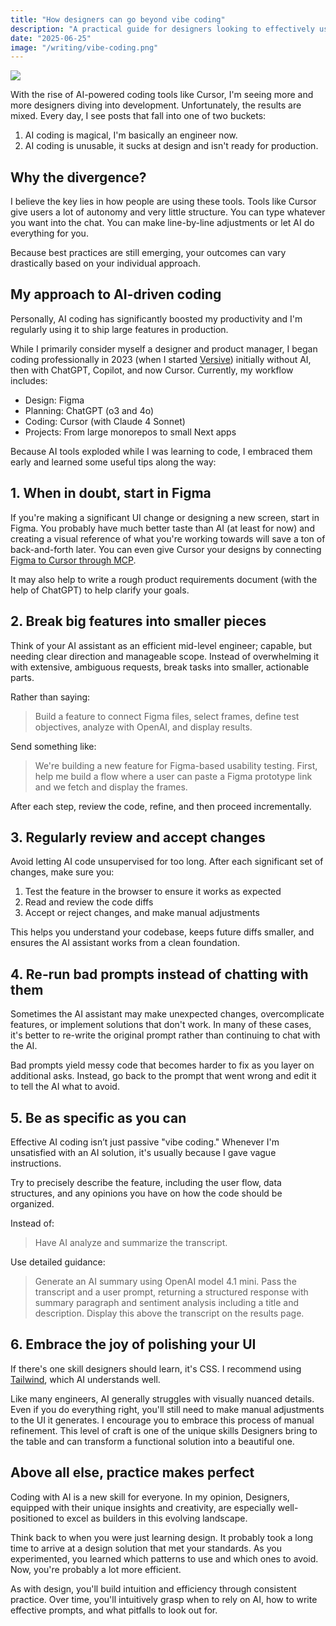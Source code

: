 ```yaml
---
title: "How designers can go beyond vibe coding"
description: "A practical guide for designers looking to effectively use AI coding tools beyond surface-level experimentation, featuring clear strategies and actionable tips for integrating AI into your development workflow."
date: "2025-06-25"
image: "/writing/vibe-coding.png"
---
```


![](/writing/vibe-coding.png)

With the rise of AI-powered coding tools like Cursor, I'm seeing more and more designers diving into development. Unfortunately, the results are mixed. Every day, I see posts that fall into one of two buckets:

1. AI coding is magical, I'm basically an engineer now.
2. AI coding is unusable, it sucks at design and isn't ready for production.

## Why the divergence?

I believe the key lies in how people are using these tools. Tools like Cursor give users a lot of autonomy and very little structure. You can type whatever you want into the chat. You can make line-by-line adjustments or let AI do everything for you.

Because best practices are still emerging, your outcomes can vary drastically based on your individual approach.

## My approach to AI-driven coding

Personally, AI coding has significantly boosted my productivity and I'm regularly using it to ship large features in production.

While I primarily consider myself a designer and product manager, I began coding professionally in 2023 (when I started [Versive](https://www.getversive.com/)) initially without AI, then with ChatGPT, Copilot, and now Cursor. Currently, my workflow includes:

- Design: Figma
- Planning: ChatGPT (o3 and 4o)
- Coding: Cursor (with Claude 4 Sonnet)
- Projects: From large monorepos to small Next apps

Because AI tools exploded while I was learning to code, I embraced them early and learned some useful tips along the way:

## 1. When in doubt, start in Figma

If you're making a significant UI change or designing a new screen, start in Figma. You probably have much better taste than AI (at least for now) and creating a visual reference of what you're working towards will save a ton of back-and-forth later. You can even give Cursor your designs by connecting [Figma to Cursor through MCP](https://help.figma.com/hc/en-us/articles/32132100833559-Guide-to-the-Dev-Mode-MCP-Server).

It may also help to write a rough product requirements document (with the help of ChatGPT) to help clarify your goals.

## 2. Break big features into smaller pieces

Think of your AI assistant as an efficient mid-level engineer; capable, but needing clear direction and manageable scope. Instead of overwhelming it with extensive, ambiguous requests, break tasks into smaller, actionable parts.

Rather than saying:

> Build a feature to connect Figma files, select frames, define test objectives, analyze with OpenAI, and display results.

Send something like:

> We're building a new feature for Figma-based usability testing. First, help me build a flow where a user can paste a Figma prototype link and we fetch and display the frames.

After each step, review the code, refine, and then proceed incrementally.

## 3. Regularly review and accept changes

Avoid letting AI code unsupervised for too long. After each significant set of changes, make sure you:

1. Test the feature in the browser to ensure it works as expected
2. Read and review the code diffs
3. Accept or reject changes, and make manual adjustments

This helps you understand your codebase, keeps future diffs smaller, and ensures the AI assistant works from a clean foundation.

## 4. Re-run bad prompts instead of chatting with them

Sometimes the AI assistant may make unexpected changes, overcomplicate features, or implement solutions that don't work. In many of these cases, it's better to re-write the original prompt rather than continuing to chat with the AI.

Bad prompts yield messy code that becomes harder to fix as you layer on additional asks. Instead, go back to the prompt that went wrong and edit it to tell the AI what to avoid.

## 5. Be as specific as you can

Effective AI coding isn’t just passive "vibe coding." Whenever I'm unsatisfied with an AI solution, it's usually because I gave vague instructions.

Try to precisely describe the feature, including the user flow, data structures, and any opinions you have on how the code should be organized.

Instead of:

> Have AI analyze and summarize the transcript.

Use detailed guidance:

> Generate an AI summary using OpenAI model 4.1 mini. Pass the transcript and a user prompt, returning a structured response with summary paragraph and sentiment analysis including a title and description. Display this above the transcript on the results page.

## 6. Embrace the joy of polishing your UI&#x20;

If there's one skill designers should learn, it's CSS. I recommend using [Tailwind](https://tailwindcss.com/), which AI understands well.

Like many engineers, AI generally struggles with visually nuanced details. Even if you do everything right, you'll still need to make manual adjustments to the UI it generates. I encourage you to embrace this process of manual refinement. This level of craft is one of the unique skills Designers bring to the table and can transform a functional solution into a beautiful one.

## Above all else, practice makes perfect

Coding with AI is a new skill for everyone. In my opinion, Designers, equipped with their unique insights and creativity, are especially well-positioned to excel as builders in this evolving landscape.

Think back to when you were just learning design. It probably took a long time to arrive at a design solution that met your standards. As you experimented, you learned which patterns to use and which ones to avoid. Now, you're probably a lot more efficient.

As with design, you'll build intuition and efficiency through consistent practice. Over time, you'll intuitively grasp when to rely on AI, how to write effective prompts, and what pitfalls to look out for.
